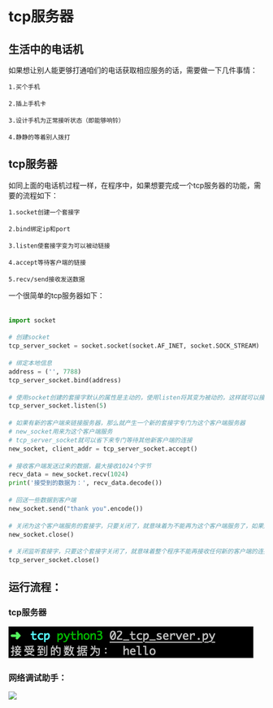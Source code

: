# tcp服务器

## 生活中的电话机

如果想让别人能更够打通咱们的电话获取相应服务的话，需要做一下几件事情：

    1.买个手机

    2.插上手机卡

    3.设计手机为正常接听状态（即能够响铃）

    4.静静的等着别人拨打

## tcp服务器

如同上面的电话机过程一样，在程序中，如果想要完成一个tcp服务器的功能，需要的流程如下：

    1.socket创建一个套接字

    2.bind绑定ip和port

    3.listen使套接字变为可以被动链接

    4.accept等待客户端的链接

    5.recv/send接收发送数据

一个很简单的tcp服务器如下：

```python

import socket

# 创建socket
tcp_server_socket = socket.socket(socket.AF_INET, socket.SOCK_STREAM)

# 绑定本地信息
address = ('', 7788)
tcp_server_socket.bind(address)

# 使用socket创建的套接字默认的属性是主动的，使用listen将其变为被动的，这样就可以接收别人的连接了
tcp_server_socket.listen(5)

# 如果有新的客户端来链接服务器，那么就产生一个新的套接字专门为这个客户端服务器
# new_socket用来为这个客户端服务
# tcp_server_socket就可以省下来专门等待其他新客户端的连接
new_socket, client_addr = tcp_server_socket.accept()

# 接收客户端发送过来的数据，最大接收1024个字节
recv_data = new_socket.recv(1024)
print('接受到的数据为：', recv_data.decode())

# 回送一些数据到客户端
new_socket.send("thank you".encode())

# 关闭为这个客户端服务的套接字，只要关闭了，就意味着为不能再为这个客户端服务了，如果还需要服务，只能再次重新连接
new_socket.close()

# 关闭监听套接字，只要这个套接字关闭了，就意味着整个程序不能再接收任何新的客户端的连接
tcp_server_socket.close()

```

## 运行流程：

### tcp服务器

![](/assets/tcp_server.png)

### 网络调试助手：

![](/assets/ass_client.jpg)

